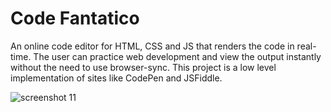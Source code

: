 # Code Fantatico

An online code editor for HTML, CSS and JS that renders the code in real-time. The user can practice web development and view the output instantly without the need to use browser-sync. This project is a low level implementation of sites like CodePen and JSFiddle.

![screenshot 11](https://user-images.githubusercontent.com/19651608/34285310-e54f6654-e6fe-11e7-87e5-394e208470fd.png)
